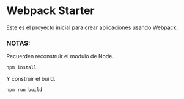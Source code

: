 # Webpack Starter
Este es el proyecto inicial para crear aplicaciones usando Webpack.

### NOTAS:
Recuerden reconstruir el modulo de Node.

```
npm install
```

Y construir el build.
```
npm run build
```

